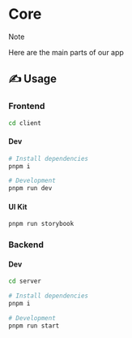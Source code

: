 # Core

> [!NOTE]
> Нere are the main parts of our app

## ✍️ Usage

### Frontend

```sh
cd client
```

#### Dev

```sh
# Install dependencies
pnpm i

# Development
pnpm run dev
```

#### UI Kit

```sh
pnpm run storybook
```

### Backend

#### Dev

```sh
cd server
```

```sh
# Install dependencies
pnpm i

# Development
pnpm run start
```
